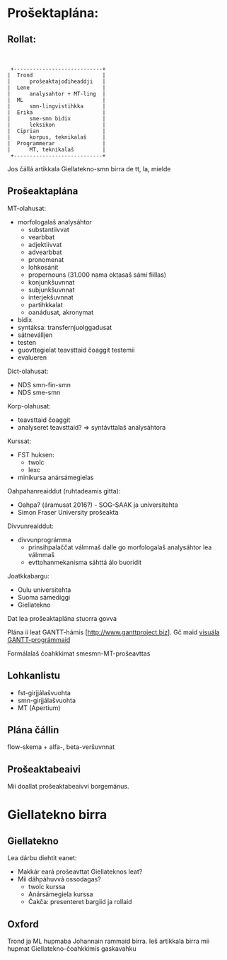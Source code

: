 # Prošektaplána:

## Rollat:

 
```
 +----------------------------+
|  Trond                      |
|      prošeaktajođiheaddji   |
|  Lene                       |
|      analysahtor + MT-ling  |
|  ML                         |
|      smn-lingvistihkka      |
|  Erika                      |
|      sme-smn bidix          |
|      leksikon               |
|  Ciprian                    |
|      korpus, teknikalaš     |
|  Programmerar               |
|      MT, teknikalaš         |
 +----------------------------+
```

Jos čállá artikkala Giellatekno-smn birra de tt, la, mielde

## Prošeaktaplána

MT-olahusat:
* morfologalaš analysáhtor
    - substantiivvat
    - vearbbat
    - adjektiivvat
    - advearbbat
    - pronomenat
    - lohkosánit
    - propernouns (31.000 nama oktasaš sámi fiillas)
    - konjunkšuvnnat
    - subjunkšuvnnat
    - interjekšuvnnat
    - partihkkalat
    - oanádusat, akronymat
* bidix
* syntáksa: transfernjuolggadusat
* sátneválljen
* testen
* guovttegielat teavsttaid čoaggit testemii
* evalueren

Dict-olahusat:
* NDS smn-fin-smn
* NDS sme-smn

Korp-olahusat:
* teavsttaid čoaggit
* analyseret teavsttaid? => syntávttalaš analysáhtora

Kurssat:
* FST huksen:
    - twolc
    - lexc
* minikursa anársámegielas

Oahpahanreaiddut (ruhtadeamis gitta):
* Oahpa? (áramusat 2016?) - SOG-SAAK ja universitehta
* Simon Fraser University prošeakta

Divvunreaiddut:
* divvunprográmma
    - prinsihpalaččat válmmaš dalle go morfologalaš analysáhtor lea válmmaš
    - evttohanmekanisma sáhttá álo buoridit

Joatkkabargu:
* Oulu universitehta
* Suoma sámediggi
* Giellatekno

Dat lea prošeaktaplána stuorra govva

 
Plána ii leat GANTT-hámis [http://www.ganttproject.biz].
Gč maid [visuála GANTT-prográmmaid](https://en.wikipedia.org/wiki/Comparison_of_project_management_software)

Formálalaš čoahkkimat smesmn-MT-prošeavttas

## Lohkanlistu
* fst-girjjálašvuohta
* smn-girjjálašvuohta
* MT (Apertium)

## Plána čállin

flow-skema + alfa-, beta-veršuvnnat

## Prošeaktabeaivi

Mii doallat prošeaktabeaivvi borgemánus.

# Giellatekno birra

## Giellatekno

Lea dárbu diehtit eanet:
* Makkár eará prošeavttat Giellateknos leat?
* Mii dáhpáhuvvá ossodagas?
    - twolc kurssa
    - Anársámegiela kurssa
    - Čakča: presenteret bargiid ja rollaid

## Oxford

Trond ja ML hupmaba Johannain rammaid birra. Ieš artikkala birra 
mii hupmat Giellatekno-čoahkkimis gaskavahku
